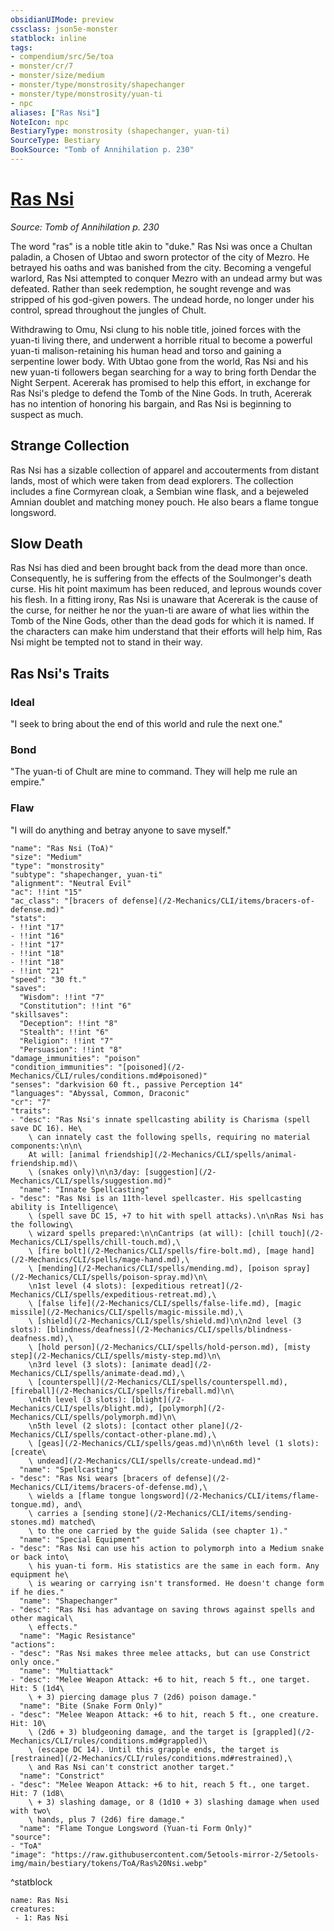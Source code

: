 ```yaml
---
obsidianUIMode: preview
cssclass: json5e-monster
statblock: inline
tags:
- compendium/src/5e/toa
- monster/cr/7
- monster/size/medium
- monster/type/monstrosity/shapechanger
- monster/type/monstrosity/yuan-ti
- npc
aliases: ["Ras Nsi"]
NoteIcon: npc
BestiaryType: monstrosity (shapechanger, yuan-ti)
SourceType: Bestiary
BookSource: "Tomb of Annihilation p. 230"
---
```

# [Ras Nsi](2-Mechanics/CLI/bestiary/npc/ras-nsi-toa.md)
*Source: Tomb of Annihilation p. 230*  

The word "ras" is a noble title akin to "duke." Ras Nsi was once a Chultan paladin, a Chosen of Ubtao and sworn protector of the city of Mezro. He betrayed his oaths and was banished from the city. Becoming a vengeful warlord, Ras Nsi attempted to conquer Mezro with an undead army but was defeated. Rather than seek redemption, he sought revenge and was stripped of his god-given powers. The undead horde, no longer under his control, spread throughout the jungles of Chult.

Withdrawing to Omu, Nsi clung to his noble title, joined forces with the yuan-ti living there, and underwent a horrible ritual to become a powerful yuan-ti malison-retaining his human head and torso and gaining a serpentine lower body. With Ubtao gone from the world, Ras Nsi and his new yuan-ti followers began searching for a way to bring forth Dendar the Night Serpent. Acererak has promised to help this effort, in exchange for Ras Nsi's pledge to defend the Tomb of the Nine Gods. In truth, Acererak has no intention of honoring his bargain, and Ras Nsi is beginning to suspect as much.

## Strange Collection

Ras Nsi has a sizable collection of apparel and accouterments from distant lands, most of which were taken from dead explorers. The collection includes a fine Cormyrean cloak, a Sembian wine flask, and a bejeweled Amnian doublet and matching money pouch. He also bears a flame tongue longsword.

## Slow Death

Ras Nsi has died and been brought back from the dead more than once. Consequently, he is suffering from the effects of the Soulmonger's death curse. His hit point maximum has been reduced, and leprous wounds cover his flesh. In a fitting irony, Ras Nsi is unaware that Acererak is the cause of the curse, for neither he nor the yuan-ti are aware of what lies within the Tomb of the Nine Gods, other than the dead gods for which it is named. If the characters can make him understand that their efforts will help him, Ras Nsi might be tempted not to stand in their way.

## Ras Nsi's Traits

### Ideal

"I seek to bring about the end of this world and rule the next one."

### Bond

"The yuan-ti of Chult are mine to command. They will help me rule an empire."

### Flaw

"I will do anything and betray anyone to save myself."

```statblock
"name": "Ras Nsi (ToA)"
"size": "Medium"
"type": "monstrosity"
"subtype": "shapechanger, yuan-ti"
"alignment": "Neutral Evil"
"ac": !!int "15"
"ac_class": "[bracers of defense](/2-Mechanics/CLI/items/bracers-of-defense.md)"
"stats":
- !!int "17"
- !!int "16"
- !!int "17"
- !!int "18"
- !!int "18"
- !!int "21"
"speed": "30 ft."
"saves":
  "Wisdom": !!int "7"
  "Constitution": !!int "6"
"skillsaves":
  "Deception": !!int "8"
  "Stealth": !!int "6"
  "Religion": !!int "7"
  "Persuasion": !!int "8"
"damage_immunities": "poison"
"condition_immunities": "[poisoned](/2-Mechanics/CLI/rules/conditions.md#poisoned)"
"senses": "darkvision 60 ft., passive Perception 14"
"languages": "Abyssal, Common, Draconic"
"cr": "7"
"traits":
- "desc": "Ras Nsi's innate spellcasting ability is Charisma (spell save DC 16). He\
    \ can innately cast the following spells, requiring no material components:\n\n\
    At will: [animal friendship](/2-Mechanics/CLI/spells/animal-friendship.md)\
    \ (snakes only)\n\n3/day: [suggestion](/2-Mechanics/CLI/spells/suggestion.md)"
  "name": "Innate Spellcasting"
- "desc": "Ras Nsi is an 11th-level spellcaster. His spellcasting ability is Intelligence\
    \ (spell save DC 15, +7 to hit with spell attacks).\n\nRas Nsi has the following\
    \ wizard spells prepared:\n\nCantrips (at will): [chill touch](/2-Mechanics/CLI/spells/chill-touch.md),\
    \ [fire bolt](/2-Mechanics/CLI/spells/fire-bolt.md), [mage hand](/2-Mechanics/CLI/spells/mage-hand.md),\
    \ [mending](/2-Mechanics/CLI/spells/mending.md), [poison spray](/2-Mechanics/CLI/spells/poison-spray.md)\n\
    \n1st level (4 slots): [expeditious retreat](/2-Mechanics/CLI/spells/expeditious-retreat.md),\
    \ [false life](/2-Mechanics/CLI/spells/false-life.md), [magic missile](/2-Mechanics/CLI/spells/magic-missile.md),\
    \ [shield](/2-Mechanics/CLI/spells/shield.md)\n\n2nd level (3 slots): [blindness/deafness](/2-Mechanics/CLI/spells/blindness-deafness.md),\
    \ [hold person](/2-Mechanics/CLI/spells/hold-person.md), [misty step](/2-Mechanics/CLI/spells/misty-step.md)\n\
    \n3rd level (3 slots): [animate dead](/2-Mechanics/CLI/spells/animate-dead.md),\
    \ [counterspell](/2-Mechanics/CLI/spells/counterspell.md), [fireball](/2-Mechanics/CLI/spells/fireball.md)\n\
    \n4th level (3 slots): [blight](/2-Mechanics/CLI/spells/blight.md), [polymorph](/2-Mechanics/CLI/spells/polymorph.md)\n\
    \n5th level (2 slots): [contact other plane](/2-Mechanics/CLI/spells/contact-other-plane.md),\
    \ [geas](/2-Mechanics/CLI/spells/geas.md)\n\n6th level (1 slots): [create\
    \ undead](/2-Mechanics/CLI/spells/create-undead.md)"
  "name": "Spellcasting"
- "desc": "Ras Nsi wears [bracers of defense](/2-Mechanics/CLI/items/bracers-of-defense.md),\
    \ wields a [flame tongue longsword](/2-Mechanics/CLI/items/flame-tongue.md), and\
    \ carries a [sending stone](/2-Mechanics/CLI/items/sending-stones.md) matched\
    \ to the one carried by the guide Salida (see chapter 1)."
  "name": "Special Equipment"
- "desc": "Ras Nsi can use his action to polymorph into a Medium snake or back into\
    \ his yuan-ti form. His statistics are the same in each form. Any equipment he\
    \ is wearing or carrying isn't transformed. He doesn't change form if he dies."
  "name": "Shapechanger"
- "desc": "Ras Nsi has advantage on saving throws against spells and other magical\
    \ effects."
  "name": "Magic Resistance"
"actions":
- "desc": "Ras Nsi makes three melee attacks, but can use Constrict only once."
  "name": "Multiattack"
- "desc": "Melee Weapon Attack: +6 to hit, reach 5 ft., one target. Hit: 5 (1d4\
    \ + 3) piercing damage plus 7 (2d6) poison damage."
  "name": "Bite (Snake Form Only)"
- "desc": "Melee Weapon Attack: +6 to hit, reach 5 ft., one creature. Hit: 10\
    \ (2d6 + 3) bludgeoning damage, and the target is [grappled](/2-Mechanics/CLI/rules/conditions.md#grappled)\
    \ (escape DC 14). Until this grapple ends, the target is [restrained](/2-Mechanics/CLI/rules/conditions.md#restrained),\
    \ and Ras Nsi can't constrict another target."
  "name": "Constrict"
- "desc": "Melee Weapon Attack: +6 to hit, reach 5 ft., one target. Hit: 7 (1d8\
    \ + 3) slashing damage, or 8 (1d10 + 3) slashing damage when used with two\
    \ hands, plus 7 (2d6) fire damage."
  "name": "Flame Tongue Longsword (Yuan-ti Form Only)"
"source":
- "ToA"
"image": "https://raw.githubusercontent.com/5etools-mirror-2/5etools-img/main/bestiary/tokens/ToA/Ras%20Nsi.webp"
```
^statblock

```encounter-table
name: Ras Nsi
creatures:
 - 1: Ras Nsi
```